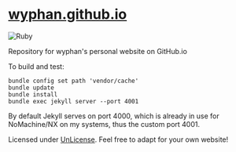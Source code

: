 # [wyphan.github.io](https://wyphan.github.io)

![Ruby](https://github.com/wyphan/wyphan.github.io/workflows/Ruby/badge.svg)

Repository for wyphan's personal website on GitHub.io

To build and test:
```
bundle config set path 'vendor/cache'
bundle update
bundle install
bundle exec jekyll server --port 4001
```

By default Jekyll serves on port 4000, which is already in use for NoMachine/NX on my systems, thus the custom port 4001.

Licensed under [UnLicense](https://github.com/wyphan/wyphan.github.io/blob/main/LICENSE). Feel free to adapt for your own website!
